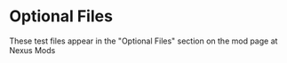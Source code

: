 # Optional Files
These test files appear in the "Optional Files" section on the mod page at Nexus Mods
